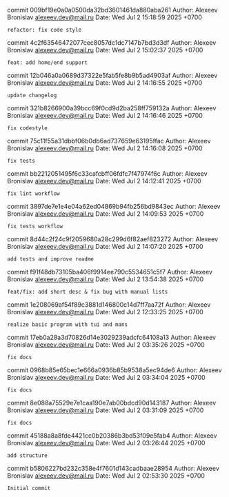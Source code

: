 commit 009bf19e0a0a0500da32bd3601461da880aba261
Author: Alexeev Bronislav <alexeev.dev@mail.ru>
Date:   Wed Jul 2 15:18:59 2025 +0700

    refactor: fix code style

commit 4c2f63546472077cec8057dc1dc7147b7bd3d3df
Author: Alexeev Bronislav <alexeev.dev@mail.ru>
Date:   Wed Jul 2 15:02:37 2025 +0700

    feat: add home/end support

commit 12b046a0a0689d37322e5fab5fe8b9b5ad4903af
Author: Alexeev Bronislav <alexeev.dev@mail.ru>
Date:   Wed Jul 2 14:16:55 2025 +0700

    update changelog

commit 321b8266900a39bcc69f0cd9d2ba258ff759132a
Author: Alexeev Bronislav <alexeev.dev@mail.ru>
Date:   Wed Jul 2 14:16:46 2025 +0700

    fix codestyle

commit 75c11f55a31dbbf06b0db6ad737659e63195ffac
Author: Alexeev Bronislav <alexeev.dev@mail.ru>
Date:   Wed Jul 2 14:16:08 2025 +0700

    fix tests

commit bb2212051495f6c33cafcbff06fdfc7f47974f6c
Author: Alexeev Bronislav <alexeev.dev@mail.ru>
Date:   Wed Jul 2 14:12:41 2025 +0700

    fix lint workflow

commit 3897de7e1e4e04a62ed04869b94fb256bd9843ec
Author: Alexeev Bronislav <alexeev.dev@mail.ru>
Date:   Wed Jul 2 14:09:53 2025 +0700

    fix tests workflow

commit 8d44c2f24c9f2059680a28c299d6f82aef823272
Author: Alexeev Bronislav <alexeev.dev@mail.ru>
Date:   Wed Jul 2 14:07:20 2025 +0700

    add tests and improve readme

commit f91f48db73105ba406f9914ee790c5534651c5f7
Author: Alexeev Bronislav <alexeev.dev@mail.ru>
Date:   Wed Jul 2 13:54:38 2025 +0700

    feat/fix: add short desc & fix bug with manual lists

commit 1e208069af54f89c3881d146800c14d7ff7aa72f
Author: Alexeev Bronislav <alexeev.dev@mail.ru>
Date:   Wed Jul 2 12:33:25 2025 +0700

    realize basic program with tui and mans

commit 17eb0a28a3d70826d14e3029239adcfc64108a13
Author: Alexeev Bronislav <alexeev.dev@mail.ru>
Date:   Wed Jul 2 03:35:26 2025 +0700

    fix docs

commit 0968b85e65bec1e666a0936b85b9538a5ec94de6
Author: Alexeev Bronislav <alexeev.dev@mail.ru>
Date:   Wed Jul 2 03:34:04 2025 +0700

    fix docs

commit 8e088a75529e7e1caa190e7ab00bdcd90d143187
Author: Alexeev Bronislav <alexeev.dev@mail.ru>
Date:   Wed Jul 2 03:31:09 2025 +0700

    fix docs

commit 45188a8a8fde4421cc0b20386b3bd53f09e5fab4
Author: Alexeev Bronislav <alexeev.dev@mail.ru>
Date:   Wed Jul 2 03:26:44 2025 +0700

    add structure

commit b5806227bd232c358e4f7601d143cadbaae28954
Author: Alexeev Bronislav <alexeev.dev@mail.ru>
Date:   Wed Jul 2 02:53:30 2025 +0700

    Initial commit
